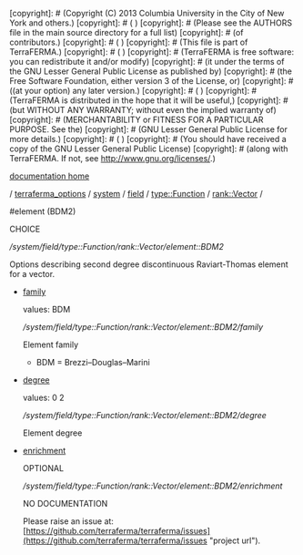 [copyright]: # (Copyright (C) 2013 Columbia University in the City of New York and others.)
[copyright]: # ( )
[copyright]: # (Please see the AUTHORS file in the main source directory for a full list)
[copyright]: # (of contributors.)
[copyright]: # ( )
[copyright]: # (This file is part of TerraFERMA.)
[copyright]: # ( )
[copyright]: # (TerraFERMA is free software: you can redistribute it and/or modify)
[copyright]: # (it under the terms of the GNU Lesser General Public License as published by)
[copyright]: # (the Free Software Foundation, either version 3 of the License, or)
[copyright]: # ((at your option) any later version.)
[copyright]: # ( )
[copyright]: # (TerraFERMA is distributed in the hope that it will be useful,)
[copyright]: # (but WITHOUT ANY WARRANTY; without even the implied warranty of)
[copyright]: # (MERCHANTABILITY or FITNESS FOR A PARTICULAR PURPOSE. See the)
[copyright]: # (GNU Lesser General Public License for more details.)
[copyright]: # ( )
[copyright]: # (You should have received a copy of the GNU Lesser General Public License)
[copyright]: # (along with TerraFERMA. If not, see <http://www.gnu.org/licenses/>.)

[documentation home](Documentation)

/ [terraferma_options](../../../../../terraferma_options.md) / [system](../../../../system.md) / [field](../../../field.md) / [type::Function](../../type__Function.md) / [rank::Vector](../rank__Vector.md) /

#element (BDM2)

CHOICE 

*/system/field/type::Function/rank::Vector/element::BDM2*

Options describing second degree discontinuous Raviart-Thomas element for a vector.

* [family](element__BDM2/family.md "child")

    values: BDM

    */system/field/type::Function/rank::Vector/element::BDM2/family*

    Element family
    
    - BDM = Brezzi–Douglas–Marini

* [degree](element__BDM2/degree.md "child")

    values: 0 2

    */system/field/type::Function/rank::Vector/element::BDM2/degree*

    Element degree

* [enrichment](element__BDM2/enrichment.md "child")

    OPTIONAL 

    */system/field/type::Function/rank::Vector/element::BDM2/enrichment*

    NO DOCUMENTATION

    Please raise an issue at: [https://github.com/terraferma/terraferma/issues](https://github.com/terraferma/terraferma/issues "project url").

[autogenerated]: # (This file was automatically generated from the schema file:/home/cwilson/repos/github/TerraFERMA/TerraFERMA/buckettools/schemas/element.rng.)

